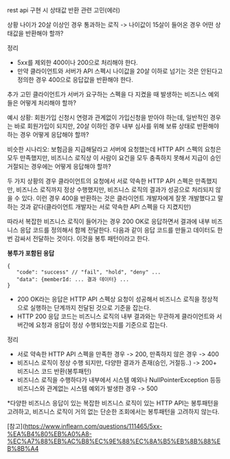 rest api 구현 시 상태값 반환 관련 고민(에러)

상황
나이가 20살 이상인 경우 통과하는 로직 -> 나이값이 15살이 들어온 경우 어떤 상태값을 반환해야 할까?

정리
- 5xx를 제외한 400이나 200으로 처리해야 한다.
- 만약 클라이언트와 서버가 API 스펙시 나이값을 20살 이하로 넘기는 것은 안된다고 정의한 경우 400으로 응답값을 반환해야 한다.

추가 고민
클라이언트가 서버가 요구하는 스펙을 다 지켰을 때 발생하는 비즈니스 예외들은 어떻게 처리해야 할까?

예시 상황: 회원가입 신청시 연령과 관계없이 가입신청을 받아야 하는데, 일반적인 경우는 바로 회원가입이 되지만, 20살 이하인 경우 내부 심사를 위해 보류 상태로 반환해야 하는 경우 어떻게 응답해야 할까?

비슷한 시나리오: 보험금을 지급해달라고 서버에 요청했는데 HTTP API 스펙의 요청은 모두 만족했지만, 비즈니스 로직상 이 사람이 요건을 모두 충족하지 못해서 지급이 승인 거절되는 경우에는 어떻게 응답해야 할까?

두 가지 상황의 경우 클라이언트의 요청에서 서로 약속한 HTTP API 스펙은 만족했지만, 비즈니스 로직까지 정상 수행했지만, 비즈니스 로직의 결과가 성공으로 처리되지 않을 수 있다. 이런 경우 400을 반환하는 것은 클라이언트 개발자에게 잘못 개발했다고 말하는 것과 같다(클라이언트 개발자는 서로 약속한 API 스펙을 다 지켰지만)

따라서 복잡한 비즈니스 로직이 들어가는 경우 200 OK로 응답하면서 결과에 내부 비즈니스 응답 코드를 정의해서 함께 전달한다.
다음과 같이 응답 코드를 만들고 데이터도 한번 감싸서 전달하는 것이다. 이것을 봉투 패턴이라고 한다.

**봉투가 포함된 응답**
 ```
 {
	"code": "success" // "fail", "hold", "deny" ...
	"data": {memberId: ... 결과 데이터} ...
 }
 ```

- 200 OK라는 응답은 HTTP API 스펙상 요청이 성공해서 비즈니스 로직을 정상적으로 실행하는 단계까지 전달된 것으로 기준을 잡는다.
- HTTP 200 응답 코드는 비즈니스 로직의 내부 결과와는 무관하게 클라이언트와 서버간에 요청과 응답이 정상 수행되었는지를 기준으로 잡는다.

정리
- 서로 약속한 HTTP API 스펙을 만족한 경우 -> 200, 만족하지 않은 경우 -> 400
- 비즈니스 로직이 정상 수행 되지만, 다양한 결과가 존재(승인, 거절등..) -> 200+ 비즈니스 코드 반환(봉투패턴)
- 비즈니스 로직을 수행하다가 내부에서 시스템 예외나 NullPointerException 등등 비즈니스와 관계없는 시스템 예외가 발생한 경우 -> 500

*다양한 비즈니스 응답이 있는 복잡한 비즈니스 로직이 있는 HTTP API는 봉투패턴을 고려하고, 비즈니스 로직이 거의 없는 단순한 조회에서는 봉투패턴을 고려하지 않는다.

[참고](https://www.inflearn.com/questions/111465/5xx-%EA%B4%80%EB%A0%A8-%EC%A7%88%EB%AC%B8%EC%9E%88%EC%8A%B5%EB%8B%88%EB%8B%A4
